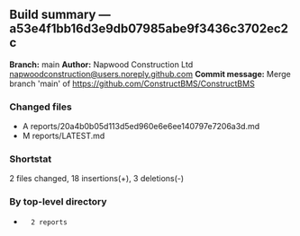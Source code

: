 ## Build summary — a53e4f1bb16d3e9db07985abe9f3436c3702ec2c

**Branch:** main
**Author:** Napwood Construction Ltd <napwoodconstruction@users.noreply.github.com>
**Commit message:** Merge branch 'main' of https://github.com/ConstructBMS/ConstructBMS

### Changed files
 - A	reports/20a4b0b05d113d5ed960e6e6ee140797e7206a3d.md
 - M	reports/LATEST.md

### Shortstat
 2 files changed, 18 insertions(+), 3 deletions(-)

### By top-level directory
 -       2 reports
